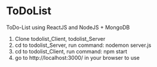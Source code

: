 # ToDoList
ToDo-List using ReactJS and NodeJS + MongoDB

1. Clone todolist_Client, todolist_Server
2. cd to todolist_Server, run command: nodemon server.js
3. cd to todolist_Client, run command: npm start
4. go to http://localhost:3000/ in your browser to use
